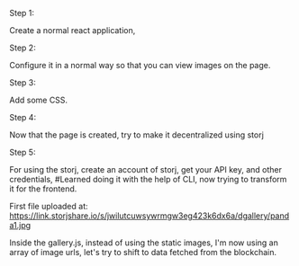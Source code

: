Step 1:

Create a normal react application,

Step 2:

Configure it in a normal way so that you can view images on the page.


Step 3:

Add some CSS.

Step 4:

Now that the page is created, try to make it decentralized using storj

Step 5:

For using the storj, create an account of storj, get your API key, and other credentials, 
#Learned doing it with the help of CLI, now trying to transform it for the frontend.

First file uploaded at: https://link.storjshare.io/s/jwilutcuwsywrmgw3eg423k6dx6a/dgallery/panda1.jpg

Inside the gallery.js, instead of using the static images, I'm now using an array of image urls, let's try to shift to data fetched from the blockchain.
